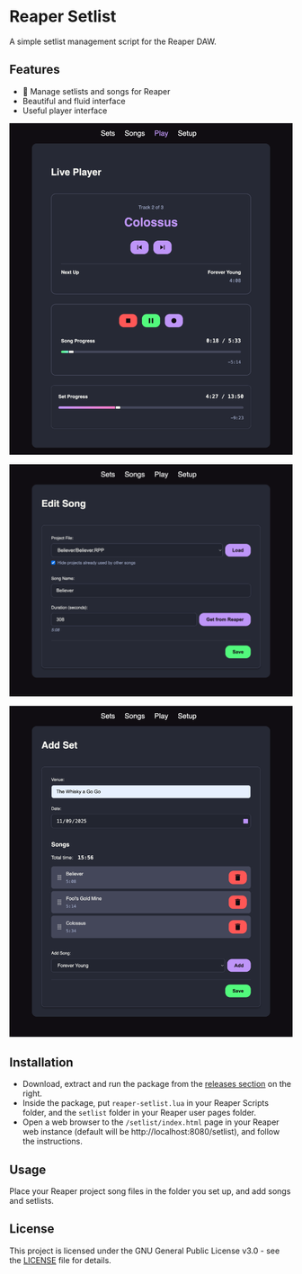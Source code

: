 # Reaper Setlist

A simple setlist management script for the Reaper DAW.

## Features

- 🎵 Manage setlists and songs for Reaper
- Beautiful and fluid interface
- Useful player interface

![Player screenshot](docs/player.png)

![Song editor screenshot](docs/song-editor.png)

![Set editor screenshot](docs/set-editor.png)

## Installation

- Download, extract and run the package from the [releases section](https://github.com/iKadmium/reaper-setlist/releases) on the right.
- Inside the package, put `reaper-setlist.lua` in your Reaper Scripts folder, and the `setlist` folder in your Reaper user pages folder.
- Open a web browser to the `/setlist/index.html` page in your Reaper web instance (default will be http://localhost:8080/setlist), and follow the instructions.

## Usage

Place your Reaper project song files in the folder you set up, and add songs and setlists.

## License

This project is licensed under the GNU General Public License v3.0 - see the [LICENSE](LICENSE) file for details.
